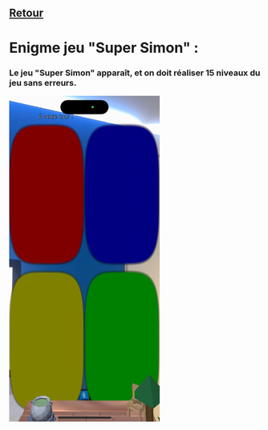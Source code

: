 ## [Retour](/ressources/Enigmes.md)

# Enigme jeu "Super Simon" :
  
  ### Le jeu "Super Simon" apparaît, et on doit réaliser 15 niveaux du jeu sans erreurs.

  <img src="/Images/IMG_1556.PNG" alt="Morse" width="300"/>

